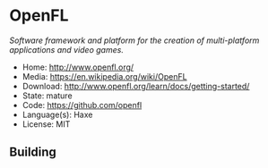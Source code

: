# OpenFL

_Software framework and platform for the creation of multi-platform applications and video games._

- Home: http://www.openfl.org/
- Media: https://en.wikipedia.org/wiki/OpenFL
- Download: http://www.openfl.org/learn/docs/getting-started/
- State: mature
- Code: https://github.com/openfl
- Language(s): Haxe
- License: MIT

## Building

